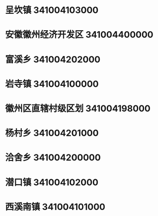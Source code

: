 # 呈坎镇 341004103000
# 安徽徽州经济开发区 341004400000
# 富溪乡 341004202000
# 岩寺镇 341004100000
# 徽州区直辖村级区划 341004198000
# 杨村乡 341004201000
# 洽舍乡 341004200000
# 潜口镇 341004102000
# 西溪南镇 341004101000
